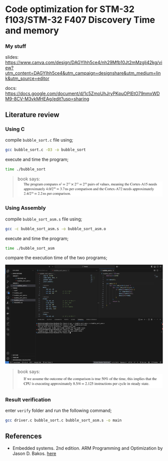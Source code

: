 # Code optimization for STM-32 f103/STM-32 F407 Discovery Time and memory

### My stuff

slides: https://www.canva.com/design/DAGYIhh5ce4/nh29Mfb10Jt2mMzgli42kg/view?utm_content=DAGYIhh5ce4&utm_campaign=designshare&utm_medium=link&utm_source=editor

docs: https://docs.google.com/document/d/1c5ZmoUhJryPKpuOPlEtO79nmxWDM9-8CV-M3vkMHEAg/edit?usp=sharing

## Literature review

### Using C

compile `bubble_sort.c` file using; 

```bash
gcc bubble_sort.c -O3 -o bubble_sort
```

execute and time the program;

```bash
time ./bubble_sort
```

> book says:
![execute-time](stuff/execute-time.png)

### Using Assembly

compile `bubble_sort_asm.s` file using; 

```bash
gcc -c bubble_sort_asm.s -o bubble_sort_asm.o 
```

execute and time the program;

```bash
time ./bubble_sort_asm
```

compare the execution time of the two programs;

![execute-time-c-asm](stuff/execute-time-c-asm.png)

> book says:
![execute-time-c-asm-book](stuff/execute-time-c-asm-book.png)

### Result verification

enter `verify` folder and run the following command;
    
```bash
gcc driver.c bubble_sort.c bubble_sort_asm.s -o main
```

## References

- Embedded systems. 2nd edition. ARM Programming and Optimization by Jason D. Bakos. [here](https://books.google.co.uz/books?hl=en&lr=&id=NFLSEAAAQBAJ&oi=fnd&pg=PP1&dq=code+optimization+in+embedded+systems+ARM+Cortex-M+microcontrollers&ots=T3i_rewRb5&sig=8zz_aNTTMfCUmMFtyiUifn3w6i0&redir_esc=y#v=onepage&q&f=false)

